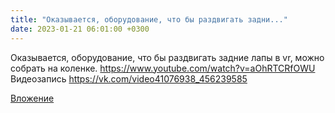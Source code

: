 ```yaml
---
title: "Оказывается, оборудование, что бы раздвигать задни..."
date: 2023-01-21 06:01:00 +0300
---
```


Оказывается, оборудование, что бы раздвигать задние лапы в vr, можно собрать на коленке.
https://www.youtube.com/watch?v=aOhRTCRfOWU
Видеозапись
https://vk.com/video41076938_456239585

[Вложение](https://vk.com/video41076938_456239585)
